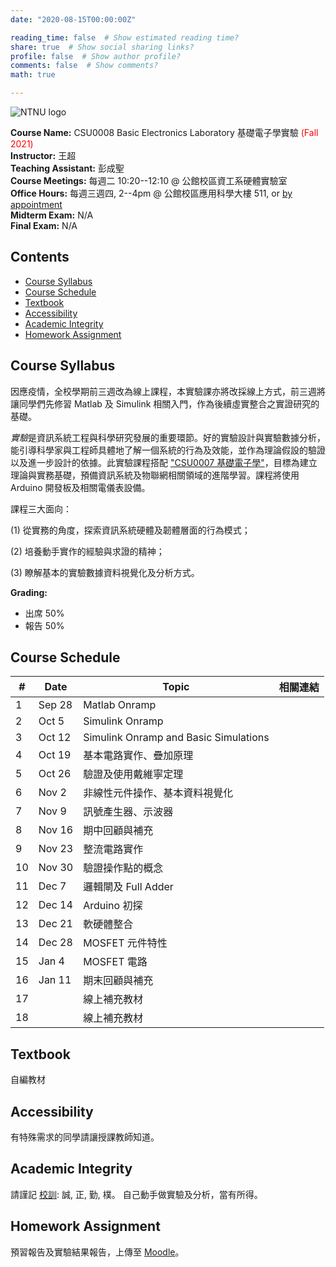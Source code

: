 ```yaml
---
date: "2020-08-15T00:00:00Z"

reading_time: false  # Show estimated reading time?
share: true  # Show social sharing links?
profile: false  # Show author profile?
comments: false  # Show comments?
math: true

---
```

![NTNU logo](../../img/ntnu_logo.png)

**Course Name:** CSU0008 Basic Electronics Laboratory 基礎電子學實驗 <span style="color:red">(Fall 2021)</span>  
**Instructor:** 王超  
**Teaching Assistant:** 彭成聖  
**Course Meetings:** 每週二 10:20--12:10 @ 公館校區資工系硬體實驗室  
**Office Hours:** 每週三週四, 2--4pm @ 公館校區應用科學大樓 511, or [by appointment](mailto:cw@ntnu.edu.tw)  
**Midterm Exam:** N/A  
**Final Exam:** N/A


## Contents

* [Course Syllabus](#syllabus) <a name="syllabus"></a>
* [Course Schedule](#schedule)
* [Textbook](#resource)
* [Accessibility](#accessibility)
* [Academic Integrity](#accessibility)
* [Homework Assignment](#hw)

## Course Syllabus
因應疫情，全校學期前三週改為線上課程，本實驗課亦將改採線上方式，前三週將讓同學們先修習 Matlab 及 Simulink 相關入門，作為後續虛實整合之實證研究的基礎。

*實驗*是資訊系統工程與科學研究發展的重要環節。好的實驗設計與實驗數據分析，能引導科學家與工程師具體地了解一個系統的行為及效能，並作為理論假設的驗證以及進一步設計的依據。此實驗課程搭配 ["CSU0007 基礎電子學"](../csu0007)，目標為建立理論與實務基礎，預備資訊系統及物聯網相關領域的進階學習。課程將使用 Arduino 開發板及相關電儀表設備。

課程三大面向：

(1) 從實務的角度，探索資訊系統硬體及韌體層面的行為模式；

(2) 培養動手實作的經驗與求證的精神；

(3) 瞭解基本的實驗數據資料視覺化及分析方式。


**Grading:**  
* 出席 50%  
* 報告 50%<a name="schedule"></a>  

## Course Schedule

| \#  | Date | Topic | 相關連結 |
| --- | ---  | --- | --- | 
| 1 | Sep 28   | Matlab Onramp |  |  |
| 2 | Oct 5   | Simulink Onramp |  |
| 3 | Oct 12   | Simulink Onramp and Basic Simulations |  |
| 4 | Oct 19   | 基本電路實作、疊加原理 |  |
| 5 | Oct 26   | 驗證及使用戴維寧定理 |  |
| 6 | Nov 2   | 非線性元件操作、基本資料視覺化 |  |
| 7 | Nov 9   | 訊號產生器、示波器 |  |
| 8 | Nov 16   | 期中回顧與補充 |  |
| 9 | Nov 23   | 整流電路實作 |  |
| 10 | Nov 30   | 驗證操作點的概念 |  |
| 11 | Dec 7   | 邏輯閘及 Full Adder |  |
| 12 | Dec 14   | Arduino 初探 |  |
| 13 | Dec 21   | 軟硬體整合  |  |
| 14 | Dec 28   | MOSFET 元件特性 |  |
| 15 | Jan 4   | MOSFET 電路  |  |
| 16 | Jan 11   | 期末回顧與補充 |  |
| 17 |   | 線上補充教材 |  |
| 18 |   | 線上補充教材 |  |

## Textbook

自編教材


## Accessibility
<a name="integrity"></a>
有特殊需求的同學請讓授課教師知道。

## Academic Integrity
<a name="hw"></a>
請謹記 [校訓](http://archives.lib.ntnu.edu.tw/c2/c2_1.jsp): 誠, 正, 勤, 樸。 自己動手做實驗及分析，當有所得。

## Homework Assignment 
預習報告及實驗結果報告，上傳至 [Moodle](https://moodle.ntnu.edu.tw/)。

